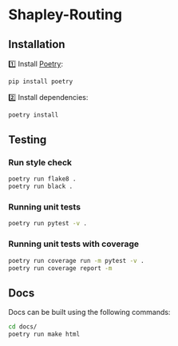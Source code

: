# Shapley-Routing

## Installation

:one: Install [Poetry](https://python-poetry.org/):

```bash
pip install poetry
```

:two: Install dependencies:

```bash
poetry install
```

## Testing

### Run style check

```bash
poetry run flake8 .
poetry run black .
```

### Running unit tests

```bash
poetry run pytest -v .
```

### Running unit tests with coverage

```bash
poetry run coverage run -m pytest -v .
poetry run coverage report -m
```

## Docs

Docs can be built using the following commands:

```bash
cd docs/
poetry run make html
```
